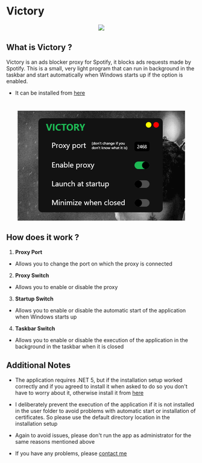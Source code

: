 # Victory

<p align="center">
  <img src="https://github.com/osmanselimoglu53/Victory/blob/main/Victory/Resources/Icon/SpotifAds.ico" />
</p>

## What is Victory ?

Victory is an ads blocker proxy for Spotify, it blocks ads requests made by Spotify. This is a small, very light program that can run in background in the taskbar and start automatically when Windows starts up if the option is enabled.

- It can be installed from [here](https://github.com/osmanselimoglu53/Victory/releases)

#

<p align="center">
  <img src="https://raw.githubusercontent.com/osmanselimoglu53/Victory/main/Presentation.PNG?token=GHSAT0AAAAAABQI3JOUIAEWUNYGS7NBGHFMYPLHXWQ" />
</p>


## How does it work ?

1. **Proxy Port**
- Allows you to change the port on which the proxy is connected

2. **Proxy Switch**
- Allows you to enable or disable the proxy

3. **Startup Switch**
- Allows you to enable or disable the automatic start of the application when Windows starts up

4. **Taskbar Switch**
- Allows you to enable or disable the execution of the application in the background in the taskbar when it is closed

## Additional Notes

- The application requires .NET 5, but if the installation setup worked correctly and if you agreed to install it when asked to do so you don't have to worry about it, otherwise install it from [here](https://dotnet.microsoft.com/en-us/download/dotnet/5.0)

- I deliberately prevent the execution of the application if it is not installed in the user folder to avoid problems with automatic start or installation of certificates. So please use the default directory location in the installation setup

- Again to avoid issues, please don't run the app as administrator for the same reasons mentioned above

- If you have any problems, please [contact me](https://github.com/osmanselimoglu53)
